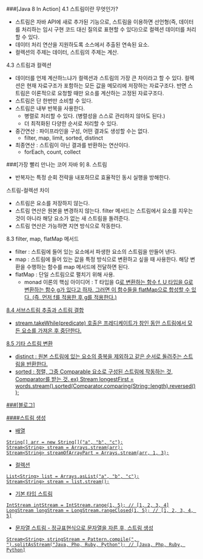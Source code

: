 ###[Java 8 In Action]
4.1 스트림이란 무엇인가?
* 스트림은 자바 API에 새로 추가된 기능으로, 스트림을 이용하면 선언형(즉, 데이터를 처리하는 임시 구현 코드 대신 질의로 표현할 수 있다)으로 컬렉션 데이터를 처리할 수 있다.
* 데이터 처리 연산을 지원하도록 소스에서 추출된 연속된 요소.
* 컬렉션의 주제는 데이터, 스트림의 주제는 계산.

4.3 스트림과 컬렉션
* 데이터를 언제 계산하느냐가 컬렉션과 스트림의 가장 큰 차이라고 할 수 있다. 컬렉션은 현재 자료구조가 포함하는 모든 값을 메모리에 저장하는 자료구조다.
반면 스트림은 이론적으로 요청할 때만 요소를 계산하는 고정된 자료구조다.
* 스트림은 단 한번만 소비할 수 있다.
* 스트림은 내부 반복을 사용한다.
    * 병렬로 처리할 수 있다. (병렬성을 스스로 관리하지 않아도 된다.)
    * 더 최적화된 다양한 순서로 처리할 수 있다. 
* 중간연산 : 파이프라인을 구성, 어떤 결과도 생성할 수는 없다.
    * filter, map, limit, sorted, distinct
* 최종연산 : 스트림이 아닌 결과를 반환하는 연산이다.
    * forEach, count, collect

###[가장 빨리 만나는 코어 자바 9]
8. 스트림 
- 반복자는 특정 순회 전략을 내포하므로 효율적인 동시 실행을 방해한다.

스트림-컬렉션 차이
* 스트림은 요소를 저장하지 않는다.
* 스트림 연산은 원본을 변경하지 않는다. filter 메서드는 스트림에서 요소를 지우는 것이 아니라 해당 요소가 없는 새 스트림을 돌려준다.
* 스트림 연산은 가능하면 지연 방식으로 작동한다.

8.3 filter, map, flatMap 메서드
* filter : 스트림에 들어 있는 요소에서 파생한 요소의 스트림을 만들어 낸다.
* map : 스트림에 들어 있는 값을 특정 방식으로 변환하고 싶을 때 사용한다. 해당 변환을 수행하는 함수를 map 메서드에 전달하면 된다.
* flatMap : 단일 스트림으로 펼치기 위해 사용.
    *  monad 이론의 핵심 아이디어 : T 타입을 G<U>로 변환하는 함수 f. U 타입을 G<V>로 변환하는 함수 g가 있다고 하자. 그러면 이 함수들을 flatMap으로 합성할 수 있다.
    (즉, 먼저 f를 적용한 후 g를 적용한다.)

8.4 서브스트림 추출과 스트림 결합
* stream.takeWhile(predicate) 호출은 프레디케이트가 참인 동안 스트림에서 모든 요소를 가져온 후 중단한다.

8.5 기타 스트림 변환
* distinct : 원본 스트림에 있는 요소의 중복을 제외하고 같은 순서로 돌려주는 스트림을 반환한다.
* sorted : 정렬, 그중 Comparable 요소로 구성된 스트림에 작동하는 것, Comparator를 받는 것.
ex) Stream<String> longestFirst = words.stream().sorted(Comparator.comparing(String::length).reversed());

###[블로그]

####스트림 생성
* 배열 
```
String[] arr = new String[]{"a", "b", "c"};
Stream<String> stream = Arrays.stream(arr);
Stream<String> streamOfArrayPart = Arrays.stream(arr, 1, 3);
```

* 컬렉션
```
List<String> list = Arrays.asList("a", "b", "c");
Stream<String> stream = list.stream();
```

* 기본 타입 스트림
```
IntStream intStream = IntStream.range(1, 5); // [1, 2, 3, 4]
LongStream longStream = LongStream.rangeClosed(1, 5); // [1, 2, 3, 4, 5]
```

* 문자열 스트림 - 정규표현식으로 문자열을 자른 후, 스트림 생성
```
Stream<String> stringStream = Pattern.compile(", ").splitAsStream("Java, Php, Ruby, Python"); // [Java, Php, Ruby, Python]
```

